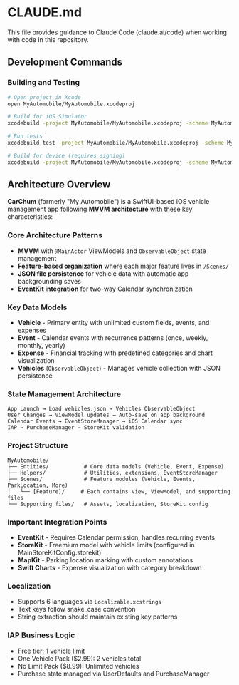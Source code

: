 # CLAUDE.md

This file provides guidance to Claude Code (claude.ai/code) when working with code in this repository.

## Development Commands

### Building and Testing
```bash
# Open project in Xcode
open MyAutomobile/MyAutomobile.xcodeproj

# Build for iOS Simulator
xcodebuild -project MyAutomobile/MyAutomobile.xcodeproj -scheme MyAutomobile -destination 'platform=iOS Simulator,name=iPhone 15'

# Run tests
xcodebuild test -project MyAutomobile/MyAutomobile.xcodeproj -scheme MyAutomobile -destination 'platform=iOS Simulator,name=iPhone 15'

# Build for device (requires signing)
xcodebuild -project MyAutomobile/MyAutomobile.xcodeproj -scheme MyAutomobile -destination 'generic/platform=iOS'
```

## Architecture Overview

**CarChum** (formerly "My Automobile") is a SwiftUI-based iOS vehicle management app following **MVVM architecture** with these key characteristics:

### Core Architecture Patterns
- **MVVM** with `@MainActor` ViewModels and `ObservableObject` state management
- **Feature-based organization** where each major feature lives in `/Scenes/`
- **JSON file persistence** for vehicle data with automatic app backgrounding saves
- **EventKit integration** for two-way Calendar synchronization

### Key Data Models
- **Vehicle** - Primary entity with unlimited custom fields, events, and expenses
- **Event** - Calendar events with recurrence patterns (once, weekly, monthly, yearly)
- **Expense** - Financial tracking with predefined categories and chart visualization
- **Vehicles** (`ObservableObject`) - Manages vehicle collection with JSON persistence

### State Management Architecture
```
App Launch → Load vehicles.json → Vehicles ObservableObject
User Changes → ViewModel updates → Auto-save on app background
Calendar Events → EventStoreManager → iOS Calendar sync
IAP → PurchaseManager → StoreKit validation
```

### Project Structure
```
MyAutomobile/
├── Entities/           # Core data models (Vehicle, Event, Expense)
├── Helpers/            # Utilities, extensions, EventStoreManager
├── Scenes/             # Feature modules (Vehicle, Events, ParkLocation, More)
│   └── [Feature]/     # Each contains View, ViewModel, and supporting files
└── Supporting files/   # Assets, localization, StoreKit config
```

### Important Integration Points
- **EventKit** - Requires Calendar permission, handles recurring events
- **StoreKit** - Freemium model with vehicle limits (configured in MainStoreKitConfig.storekit)
- **MapKit** - Parking location marking with custom annotations
- **Swift Charts** - Expense visualization with category breakdown

### Localization
- Supports 6 languages via `Localizable.xcstrings`
- Text keys follow snake_case convention
- String extraction should maintain existing key patterns

### IAP Business Logic
- Free tier: 1 vehicle limit
- One Vehicle Pack ($2.99): 2 vehicles total
- No Limit Pack ($8.99): Unlimited vehicles
- Purchase state managed via UserDefaults and PurchaseManager